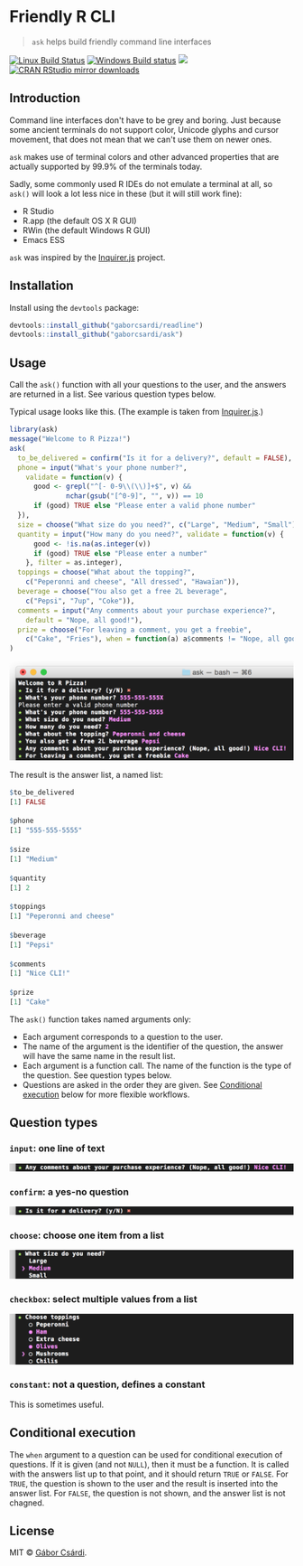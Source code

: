 
# Friendly R CLI

> `ask` helps build friendly command line interfaces

[![Linux Build Status](https://travis-ci.org/gaborcsardi/ask.svg?branch=master)](https://travis-ci.org/gaborcsardi/ask)
[![Windows Build status](https://ci.appveyor.com/api/projects/status/github/gaborcsardi/ask?svg=true)](https://ci.appveyor.com/project/gaborcsardi/ask)
[![](http://www.r-pkg.org/badges/version/ask)](http://www.r-pkg.org/pkg/ask)
[![CRAN RStudio mirror downloads](http://cranlogs.r-pkg.org/badges/ask)](http://www.r-pkg.org/pkg/ask)

## Introduction

Command line interfaces don't have to be grey and boring.
Just because some ancient terminals do not support color,
Unicode glyphs and cursor movement, that does not mean that
we can't use them on newer ones.

`ask` makes use of terminal colors and other advanced
properties that are actually supported by 99.9% of the
terminals today.

Sadly, some commonly used R IDEs do not emulate a terminal
at all, so `ask()` will look a lot less nice in these
(but it will still work fine):
* R Studio
* R.app (the default OS X R GUI)
* RWin (the default Windows R GUI)
* Emacs ESS

`ask` was inspired by the
[Inquirer.js](https://github.com/SBoudrias/Inquirer.js) project.

## Installation

Install using the `devtools` package:

```r
devtools::install_github("gaborcsardi/readline")
devtools::install_github("gaborcsardi/ask")
```

## Usage

Call the `ask()` function with all your questions to the user,
and the answers are returned in a list. See various question types below.

Typical usage looks like this. (The example is taken from
[Inquirer.js](https://github.com/SBoudrias/Inquirer.js).)

```r
library(ask)
message("Welcome to R Pizza!")
ask(
  to_be_delivered = confirm("Is it for a delivery?", default = FALSE),
  phone = input("What's your phone number?",
    validate = function(v) {
	  good <- grepl("^[- 0-9\\(\\)]+$", v) &&
	          nchar(gsub("[^0-9]", "", v)) == 10
	  if (good) TRUE else "Please enter a valid phone number"
  }),
  size = choose("What size do you need?", c("Large", "Medium", "Small")),
  quantity = input("How many do you need?", validate = function(v) {
      good <- !is.na(as.integer(v))
      if (good) TRUE else "Please enter a number"
	}, filter = as.integer),
  toppings = choose("What about the topping?",
    c("Peperonni and cheese", "All dressed", "Hawaïan")),
  beverage = choose("You also get a free 2L beverage",
    c("Pepsi", "7up", "Coke")),
  comments = input("Any comments about your purchase experience?",
    default = "Nope, all good!"),
  prize = choose("For leaving a comment, you get a freebie",
    c("Cake", "Fries"), when = function(a) a$comments != "Nope, all good!")
)
```

![](/inst/ask-pizza.png)

The result is the answer list, a named list:

```r
$to_be_delivered
[1] FALSE

$phone
[1] "555-555-5555"

$size
[1] "Medium"

$quantity
[1] 2

$toppings
[1] "Peperonni and cheese"

$beverage
[1] "Pepsi"

$comments
[1] "Nice CLI!"

$prize
[1] "Cake"
```

The `ask()` function takes named arguments only:
 * Each argument corresponds to a question to the user.
 * The name of the argument is the identifier of the
   question, the answer will have the same name in the result list.
 * Each argument is a function call. The name of the function
   is the type of the question. See question types below.
 * Questions are asked in the order they are given. See
   [Conditional execution](#conditional-execution) below for more
   flexible workflows.

## Question types

### `input`: one line of text

![](/inst/ask-input.png)

### `confirm`: a yes-no question

![](/inst/ask-confirm.png)

### `choose`: choose one item from a list

![](/inst/ask-choose.png)

### `checkbox`: select multiple values from a list

![](/inst/ask-checkbox.png)

### `constant`: not a question, defines a constant

This is sometimes useful.

## Conditional execution

The `when` argument to a question can be used for conditional
execution of questions. If it is given (and not `NULL`), then
it must be a function. It is called with the answers list up to that
point, and it should return `TRUE` or `FALSE`. For `TRUE`,
the question is shown to the user and the result is inserted into the
answer list. For `FALSE`, the question is not shown, and the
answer list is not chagned.

## License

MIT © [Gábor Csárdi](http://gaborcsardi.org).
